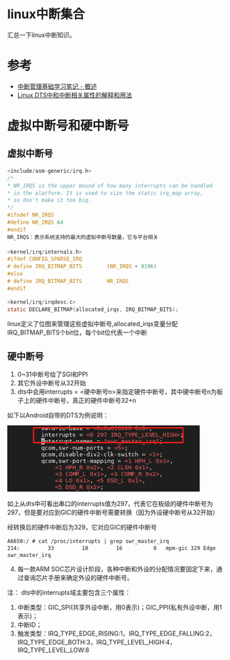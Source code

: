 # linux中断集合

汇总一下linux中断知识。

# 参考

* [中断管理基础学习笔记 - 概述](https://zhuanlan.zhihu.com/p/487521301)
* [Linux DTS中和中断相关属性的解释和用法](https://deepinout.com/android-system-analysis/android-interrupt-related/explanation-and-usage-of-interrupt-related-properties-in-linux-dts.html)

# 虚拟中断号和硬中断号

## 虚拟中断号

```c
<include/asm-generic/irq.h>
/*
* NR_IRQS is the upper bound of how many interrupts can be handled
* in the platform. It is used to size the static irq_map array,
* so don't make it too big.
*/
#ifndef NR_IRQS
#define NR_IRQS 64
#endif
NR_IRQS：表示系统支持的最大的虚拟中断号数量，它与平台相关

<kernel/irq/internals.h>
#ifdef CONFIG_SPARSE_IRQ
# define IRQ_BITMAP_BITS        (NR_IRQS + 8196)
#else
# define IRQ_BITMAP_BITS        NR_IRQS
#endif
```

```c
<kernel/irq/irqdesc.c>
static DECLARE_BITMAP(allocated_irqs, IRQ_BITMAP_BITS);
```
linux定义了位图来管理这些虚拟中断号,allocated_irqs变量分配IRQ_BITMAP_BITS个bit位，每个bit位代表一个中断

## 硬中断号

1. 0~31中断号给了SGI和PPI
2. 其它外设中断号从32开始
3. dts中会用interrupts = <硬中断号n>来指定硬件中断号，其中硬中断号n为板子上的硬件中断号，真正的硬件中断号32+n

如下以Android自带的DTS为例说明：

![0034_0000.png](images/0034_0000.png)

如上从dts中可看出串口的interrupts值为297，代表它在板级的硬件中断号为297，但是要对应到GIC的硬件中断号需要转换（因为外设硬中断号从32开始）

经转换后的硬件中断后为329，它对应GIC的硬件中断号
```shell
A6650:/ # cat /proc/interrupts | grep swr_master_irq
214:         33         10         16          0   mpm-gic 329 Edge      swr_master_irq
```

4. 每一款ARM SOC芯片设计阶段，各种中断和外设的分配情况要固定下来，通过查询芯片手册来确定外设的硬件中断号。

注：
dts中的interrupts域主要包含三个属性：
1. 中断类型：GIC_SPI(共享外设中断，用0表示)；GIC_PPI(私有外设中断，用1表示)；
2. 中断ID；
3. 触发类型：IRQ_TYPE_EDGE_RISING:1，IRQ_TYPE_EDGE_FALLING:2，IRQ_TYPE_EDGE_BOTH:3，IRQ_TYPE_LEVEL_HIGH:4，IRQ_TYPE_LEVEL_LOW:8